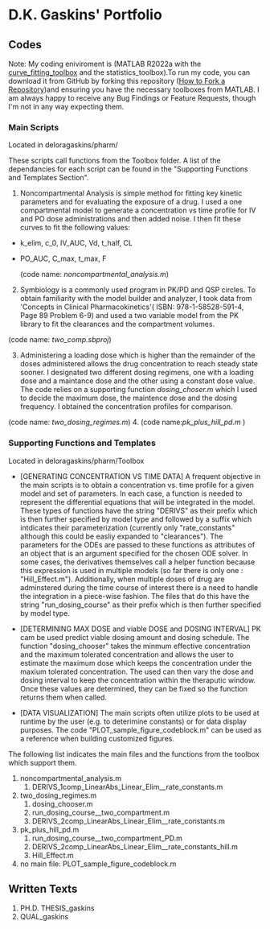 # D.K. Gaskins' Portfolio

## Codes
Note: My coding eniviroment is (MATLAB R2022a with the [curve_fitting_toolbox](https://www.mathworks.com/products/curvefitting.html) and the statistics_toolbox).To run my code, you can download it from GitHub by forking this repository ([How to Fork a Repository](https://docs.github.com/en/get-started/quickstart/fork-a-repo))and ensuring you have the necessary toolboxes from MATLAB. I am always happy to receive any Bug Findings or Feature Requests, though I'm not in any way expecting them. 

### Main Scripts
Located in deloragaskins/pharm/

These scripts call functions from the Toolbox folder. A list of the dependancies for each script can be found in the "Supporting Functions and Templates Section". 

1. Noncompartmental Analysis is simple method for fitting key kinetic parameters  and for evaluating the exposure of a drug. I used a one compartmental model to  generate a concentration vs time profile for IV and PO dose administrations and then added noise. I then fit these curves to fit the following values: 
* k_elim, c_0,  IV_AUC,  Vd, t_half, CL
* PO_AUC, C_max, t_max, F

  (code name: _noncompartmental_analysis.m_)
 
2. Symbiology is a commonly used program in PK/PD and QSP circles. To obtain familiarity with the model builder and analyzer, I took data from 'Concepts in Clinical Pharmacokinetics'( ISBN: 978-1-58528-591-4, Page 89 Problem 6-9) and used a two variable model from the PK library to fit the clearances and the compartment volumes. 

  (code name: _two_comp.sbproj_)

3. Administering a loading dose which is higher than the remainder of the doses administered allows the drug concentration to reach steady state sooner. I designated two different dosing regimens, one with a loading dose and a maintance dose and the other using a constant dose value. The code relies on a supporting function _dosing_choser.m_  which I used to decide the maximum dose, the maintence dose and the dosing frequency. I obtained the concentration profiles for comparison. 

  (code name: _two_dosing_regimes.m_)
4. (code name:_pk_plus_hill_pd.m_ )

### Supporting Functions and Templates
Located in deloragaskins/pharm/Toolbox

* [GENERATING CONCENTRATION VS TIME DATA] A frequent objective in the main scripts is to obtain a concentration vs. time profile for a given model and set of parameters. In each case, a function is needed to represent the differential equations that will be integrated in the model. These types of functions have the string "DERIVS" as their prefix which is then further specified by model type and followed by a suffix which intdicates their parameterization (currently only "rate_constants" although this could be easliy expanded to "clearances"). The parameters for the ODEs are passed to these functions as attributes of an object that is an argument specified for the chosen ODE solver. In some cases, the derivatives themselves call a helper function because this expression is used in multiple models (so far there is only one : "Hill_Effect.m"). Additionally, when multiple doses of drug are adminstered during the time course of interest there is a need to handle the integration in a piece-wise fashion. The files that do this have the string "run_dosing_course" as their prefix which is then further specified by model type. 

* [DETERMINING MAX DOSE and viable DOSE and DOSING INTERVAL] PK cam be used predict viable dosing amount and dosing schedule. The function "dosing_chooser" takes the minmum effective concentration and the maximum tolerated concentration and allows the user to estimate the maximum dose which keeps the concentration under the maxium tolerated concentration. The used can then vary the dose and dosing interval to keep the concentration within the theraputic window. Once these values are determined, they can be fixed so the function returns them when called.    
  
* [DATA VISUALIZATION] The main scripts often utilize plots to be used at runtime by the user (e.g. to deterimine constants) or for data display purposes. The code "PLOT_sample_figure_codeblock.m" can be used as a reference when building customized figures. 

The following list indicates the main files and the functions from the toolbox which support them. 

1. noncompartmental_analysis.m 
   1. DERIVS_1comp_LinearAbs_Linear_Elim__rate_constants.m
2. two_dosing_regimes.m
   1. dosing_chooser.m
   2. run_dosing_course__two_compartment.m
   3. DERIVS_2comp_LinearAbs_Linear_Elim__rate_constants.m 
3. pk_plus_hill_pd.m
   1. run_dosing_course__two_compartment_PD.m
   2. DERIVS_2comp_LinearAbs_Linear_Elim__rate_constants_hill.m
   3. Hill_Effect.m
4. no main file: PLOT_sample_figure_codeblock.m

## Written Texts
1. PH.D. THESIS_gaskins
2. QUAL_gaskins
